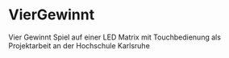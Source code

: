 # VierGewinnt
Vier Gewinnt Spiel auf einer LED Matrix mit Touchbedienung als Projektarbeit an der Hochschule Karlsruhe
